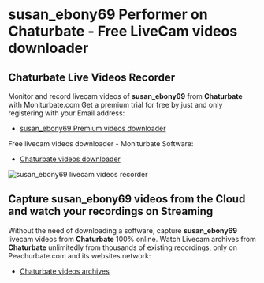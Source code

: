 # susan_ebony69 Performer on Chaturbate - Free LiveCam videos downloader

## Chaturbate Live Videos Recorder

Monitor and record livecam videos of **susan_ebony69** from **Chaturbate** with Moniturbate.com
Get a premium trial for free by just and only registering with your Email address:
* [susan_ebony69 Premium videos downloader](https://moniturbate.com/request-demo-licence-key.html)

Free livecam videos downloader - Moniturbate Software:
* [Chaturbate videos downloader](https://moniturbate.com/moniturbate-download-software.html)

![susan_ebony69 livecam videos recorder](https://peachurnet.com/templates/moniturbate-software.png)


## Capture susan_ebony69 videos from the Cloud and watch your recordings on Streaming

Without the need of downloading a software, capture **susan_ebony69** livecam videos from **Chaturbate** 100% online.
Watch Livecam archives from **Chaturbate** unlimitedly from thousands of existing recordings, only on Peachurbate.com and its websites network:
* [Chaturbate videos archives](https://peachurnet.com/)